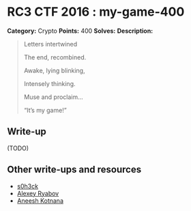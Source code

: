 # RC3 CTF 2016 : my-game-400

**Category:** Crypto
**Points:** 400
**Solves:**
**Description:**

> Letters intertwined
>
> The end, recombined.
>
> Awake, lying blinking,
>
> Intensely thinking.
>
> Muse and proclaim...
>
> “It’s my game!”

## Write-up

(TODO)

## Other write-ups and resources

* [s0h3ck](https://github.com/s0h3ck/h3ck-c0ding/blob/master/CTFs/RC3%20CTF%202016/README.md#my-game)
* [Alexey Ryabov](http://f4lrik.ru/en/my-game-crypto-400-rc3-ctf/)
* [Aneesh Kotnana](https://github.com/Alaska47/RC3CTF-2016-Writeups/tree/master/crypto/400-My-Game)
